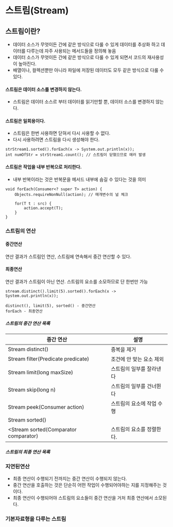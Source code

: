 # 스트림(Stream)
## 스트림이란?
- 데이터 소스가 무엇이든 간에 같은 방식으로 다룰 수 있게 데이터를 추상화 하고 데이터를 다루는데 자주 사용되는 메서드들을 정의해 놓음
- 데이터 소스가 무엇이든 간에 같은 방식으로 다룰 수 있게 되면서 코드의 재사용성이 높아진다.
- 배열이나, 컬렉션뿐만 아니라 파일에 저장된 데이터도 모두 같은 방식으로 다룰 수 있다.

#### 스트림은 데이터 소스를 변경하지 않는다.
- 스트림은 데이터 소스르 부터 데이터를 읽기만할 뿐, 데이터 소스를 변경하지 않는다.

#### 스트림은 일회용이다.
- 스트림은 한번 사용하면 닫혀서 다시 사용할 수 없다.
- 다시 사용하려면 스트림을 다시 생성해야 한다.
```
strStream1.sorted().forEach(x -> System.out.println(x));
int numOfStr = strStream1.count(); // 스트림이 닫혔으므로 에러 발생 
```

#### 스트림은 작업을 내부 반복으로 처리한다.
- 내부 반복이라는 것은 반복문을 메서드 내부에 숨길 수 있다는 것을 의미
```
void forEach(Consumer<? super T> action) {
	Objects.requireNonNull(action); // 매개변수의 널 체크
	
	for(T t : src) {
		action.accept(T);
	}
}
```

### 스트림의 연산
#### 중간연산 
연산 결과가 스트림인 연산, 스트림에 연속해서 중간 연산할 수 있다.

#### 최종연산
연산 결과가 스트림이 아닌 연산. 스트림의 요소를 소모하므로 단 한번만 가능

```
stream.distinct().limit(5).sorted().forEach(x -> System.out.println(x));
      
distinct(), limit(5), sorted() - 중간연산
forEach - 최종연산
```

##### 스트림의 중간 연산 목록 
|중간 연산|설명|
|----------|-------|
|Stream<T> distinct()|중복을 제거|
|Stream<T> filter(Predicate<T> predicate)|조건에 안 맞는 요소 제외|
|Stream<T> limit(long maxSize)|스트림의 일부를 잘라낸다|
|Stream<T> skip(long n)|스트림의 일부를 건너뛴다|
|Stream<T> peek(Consumer<T> action)|스트림의 요소에 작업 수행|
|Stream<T> sorted()
<Stream<T> sorted(Comparator<T> comparator)|스트림의 요소를 정렬한다.|


##### 스트림의 최종 연산 목록


### 지연된연산
- 최종 연산이 수행되기 전까지는 중간 연산이 수행되지 않는다.
- 중간 연산을 호출하는 것은 단순히 어떤 작업이 수행되어야하는 지를 지정해주는 것이다.
- 최종 연산이 수행되어야 스트림의 요소들이 중간 연산을 거처 최종 연산에서 소모된다.


### 기본자료형을 다루는 스트림

